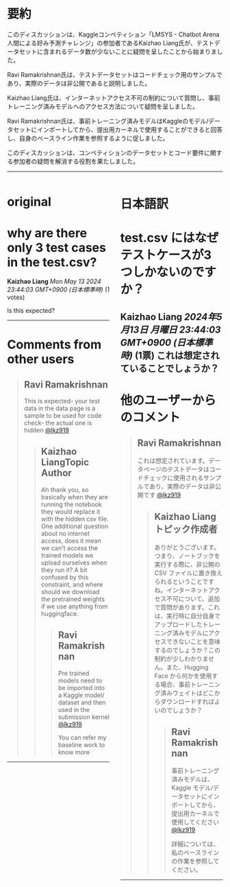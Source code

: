 # 要約 
このディスカッションは、Kaggleコンペティション「LMSYS - Chatbot Arena 人間による好み予測チャレンジ」の参加者であるKaizhao Liang氏が、テストデータセットに含まれるデータ数が少ないことに疑問を呈したことから始まりました。

Ravi Ramakrishnan氏は、テストデータセットはコードチェック用のサンプルであり、実際のデータは非公開であると説明しました。

Kaizhao Liang氏は、インターネットアクセス不可の制約について質問し、事前トレーニング済みモデルへのアクセス方法について疑問を呈しました。

Ravi Ramakrishnan氏は、事前トレーニング済みモデルはKaggleのモデル/データセットにインポートしてから、提出用カーネルで使用することができると回答し、自身のベースライン作業を参照するように促しました。

このディスカッションは、コンペティションのデータセットとコード要件に関する参加者の疑問を解消する役割を果たしました。


---


<style>
.column-left{
  float: left;
  width: 47.5%;
  text-align: left;
}
.column-right{
  float: right;
  width: 47.5%;
  text-align: left;
}
.column-one{
  float: left;
  width: 100%;
  text-align: left;
}
</style>


<div class="column-left">

# original

# why are there only 3 test cases in the test.csv?

**Kaizhao Liang** *Mon May 13 2024 23:44:03 GMT+0900 (日本標準時)* (1 votes)

Is this expected?



---

 # Comments from other users

> ## Ravi Ramakrishnan
> 
> This is expected- your test data in the data page is a sample to be used for code check- the actual one is hidden [@lkz919](https://www.kaggle.com/lkz919) 
> 
> 
> 
> > ## Kaizhao LiangTopic Author
> > 
> > Ah thank you, so basically when they are running the notebook they would replace it with the hidden csv file. One additional question about no internet access, does it mean we can't access the trained models we upload ourselves when they run it? A bit confused by this constraint, and where should we download the pretrained weights if we use anything from huggingface.
> > 
> > 
> > 
> > > ## Ravi Ramakrishnan
> > > 
> > > Pre trained models need to be imported into a Kaggle model/ dataset and then used in the submission kernel [@lkz919](https://www.kaggle.com/lkz919) 
> > > 
> > > You can refer my baseline work to know more 
> > > 
> > > 
> > > 


---



</div>
<div class="column-right">

# 日本語訳

# test.csv にはなぜテストケースが3つしかないのですか？
**Kaizhao Liang** *2024年5月13日 月曜日 23:44:03 GMT+0900 (日本標準時)* (1票)
これは想定されていることでしょうか？
---
# 他のユーザーからのコメント
> ## Ravi Ramakrishnan
> 
> これは想定されています。データページのテストデータはコードチェックに使用されるサンプルであり、実際のデータは非公開です [@lkz919](https://www.kaggle.com/lkz919) 
> 
> 
> 
> > ## Kaizhao Liangトピック作成者
> > 
> > ありがとうございます。つまり、ノートブックを実行する際に、非公開の CSV ファイルに置き換えられるということですね。インターネットアクセス不可について、追加で質問があります。これは、実行時に自分自身でアップロードしたトレーニング済みモデルにアクセスできないことを意味するのでしょうか？この制約が少しわかりません。また、Hugging Face から何かを使用する場合、事前トレーニング済みウェイトはどこからダウンロードすればよいのでしょうか？
> > 
> > 
> > 
> > > ## Ravi Ramakrishnan
> > > 
> > > 事前トレーニング済みモデルは、Kaggle モデル/データセットにインポートしてから、提出用カーネルで使用してください [@lkz919](https://www.kaggle.com/lkz919) 
> > > 
> > > 詳細については、私のベースラインの作業を参照してください。
> > > 
> > > 
---



</div>